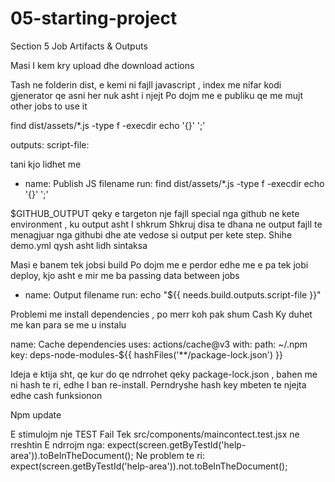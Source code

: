 # 05-starting-project
Section 5 Job Artifacts &amp; Outputs


Masi I kem kry upload dhe download actions

Tash ne folderin dist, e kemi ni fajll javascript , index me nifar kodi gjenerator qe asni her nuk asht i njejt
Po dojm me e publiku qe me mujt other jobs to use it

find dist/assets/*.js -type f -execdir echo '{}' ';'

outputs:
      script-file:

tani kjo lidhet me
   - name: Publish JS filename
        run: find dist/assets/*.js -type f -execdir echo '{}' ';'


$GITHUB_OUTPUT qeky e targeton nje fajll special nga github ne kete environment , ku output asht I shkrum
Shkruj disa te dhana ne output fajll  te menagjuar nga githubi dhe ate vedose si output per kete step. Shihe demo.yml qysh asht lidh sintaksa



Masi e banem tek jobsi build
Po dojm me e perdor edhe me e pa tek jobi deploy, kjo asht e mir me ba passing data between jobs

- name: Output filename
        run: echo "${{ needs.build.outputs.script-file }}"



Problemi me install dependencies , po merr koh pak shum
Cash
Ky duhet me kan para se me u instalu

name: Cache dependencies
        uses: actions/cache@v3
        with:
          path: ~/.npm
          key: deps-node-modules-${{ hashFiles('**/package-lock.json') }}

Ideja e ktija sht, qe kur do qe ndrrohet qeky package-lock.json ,  bahen me ni hash te ri, edhe I ban re-install. Perndryshe hash key mbeten te njejta edhe cash funksionon



Npm update


E stimulojm nje TEST Fail 
Tek src/components/maincontect.test.jsx ne rreshtin
E ndrrojm nga: expect(screen.getByTestId('help-area')).toBeInTheDocument();
Ne problem te ri: expect(screen.getByTestId('help-area')).not.toBeInTheDocument();
